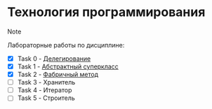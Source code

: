 # Технология программирования

> [!NOTE]
> Лабораторные работы по дисциплине:

- [x] Task 0 - [Делегирование](./java-progtech-task0/README.md)
- [x] Task 1 - [Абстрактный суперкласс](./java-progtech-task1/README.md)
- [x] Task 2 - [Фабричный метод](./java-progtech-task2/README.md)
- [ ] Task 3 - Хранитель
- [ ] Task 4 - Итератор
- [ ] Task 5 - Строитель
